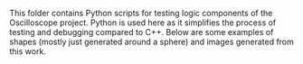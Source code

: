 This folder contains Python scripts for testing logic components of the Oscilloscope project. Python is used here as it simplifies the process of testing and debugging compared to C++. Below are some examples of shapes (mostly just generated around a sphere) and images generated from this work.

![]()

![]()
